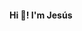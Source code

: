#### Hi :wave:! I'm Jesús 

<!-- :mortar_board: I am a Ph.D. student at the department of physics, University of Gothenburg, Sweden. 

:dart: My research interests include Optics, Machine Learning, and Biomedical Image Processing.

:microscope: Look at some of my works at [ResearchGate](https://www.researchgate.net/profile/Jesus_Pineda7)
 -->
